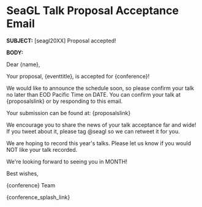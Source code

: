 # SeaGL Talk Proposal Acceptance Email

**SUBJECT:** [seagl20XX] Proposal accepted!

**BODY:**

Dear {name},

Your proposal, {eventtitle}, is accepted for {conference}!

We would like to announce the schedule soon, so please confirm your talk no later than EOD Pacific Time on DATE. You can confirm your talk at {proposalslink} or by responding to this email.

Your submission can be found at: {proposalslink}

We encourage you to share the news of your talk acceptance far and wide! If you tweet about it, please tag @seagl so we can retweet it for you.

We are hoping to record this year's talks. Please let us know if you would NOT like your talk recorded. 

We're looking forward to seeing you in MONTH!

Best wishes,

{conference} Team

{conference_splash_link}
